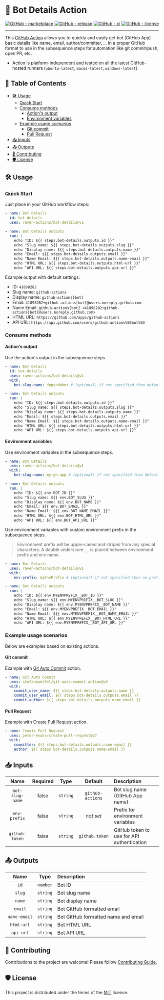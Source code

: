 # 🤖 Bot Details Action

[![GitHub - marketplace](https://img.shields.io/badge/marketplace-bot--details-blue?logo=github&style=flat-square)](https://github.com/marketplace/actions/bot-details)
[![GitHub - release](https://img.shields.io/github/v/release/raven-actions/bot-details?style=flat-square)](https://github.com/raven-actions/bot-details/releases/latest)
[![GitHub - ci](https://img.shields.io/github/actions/workflow/status/raven-actions/bot-details/ci.yml?logo=github&label=CI&style=flat-square&branch=main&event=push)](https://github.com/raven-actions/bot-details/actions/workflows/ci.yml?query=branch%3Amain+event%3Apush)
[![GitHub - license](https://img.shields.io/github/license/raven-actions/bot-details?style=flat-square)](https://github.com/raven-actions/bot-details/blob/main/LICENSE)

---

This [GitHub Action](https://github.com/features/actions) allows you to quickly and easily get bot (GitHub App) basic details like name, email, author/committer, ... in a proper GitHub format to use in the subsequence steps for automation like git commit/push, open PR, etc.

- Action is platform-independent and tested on all the latest GitHub-hosted runners (`ubuntu-latest`, `macos-latest`, `windows-latest`).

## 📑 Table of Contents <!-- omit in toc -->

- [🛠️ Usage](#️-usage)
  - [Quick Start](#quick-start)
  - [Consume methods](#consume-methods)
    - [Action's output](#actions-output)
    - [Environment variables](#environment-variables)
  - [Example usage scenarios](#example-usage-scenarios)
    - [Git commit](#git-commit)
    - [Pull Request](#pull-request)
- [📥 Inputs](#-inputs)
- [📤 Outputs](#-outputs)
- [👥 Contributing](#-contributing)
- [🛡️ License](#️-license)

## 🛠️ Usage

### Quick Start

Just place in your GitHub workflow steps:

```yaml
- name: Bot Details
  id: bot-details
  uses: raven-actions/bot-details@v1

- name: Bot Details outputs
  run: |
    echo "ID: ${{ steps.bot-details.outputs.id }}"
    echo "Slug name: ${{ steps.bot-details.outputs.slug }}"
    echo "Display name: ${{ steps.bot-details.outputs.name }}"
    echo "Email: ${{ steps.bot-details.outputs.email }}"
    echo "Name Email: ${{ steps.bot-details.outputs.name-email }}"
    echo "HTML URL: ${{ steps.bot-details.outputs.html-url }}"
    echo "API URL: ${{ steps.bot-details.outputs.api-url }}"
```

Example output with default settings:

- ID: `41898282`
- Slug name: `github-actions`
- Display name: `github-actions[bot]`
- Email: `41898282+github-actions[bot]@users.noreply.github.com`
- Name Email: `github-actions[bot] <41898282+github-actions[bot]@users.noreply.github.com>`
- HTML URL: `https://github.com/apps/github-actions`
- API URL: `https://api.github.com/users/github-actions%5Bbot%5D`

### Consume methods

#### Action's output

Use the action's output in the subsequence steps

```yaml
- name: Bot Details
  id: bot-details
  uses: raven-actions/bot-details@v1
  with:
    bot-slug-name: dependabot # (optional) if not specified then default one is 'github-actions'

- name: Bot Details outputs
  run: |
    echo "ID: ${{ steps.bot-details.outputs.id }}"
    echo "Slug name: ${{ steps.bot-details.outputs.slug }}"
    echo "Display name: ${{ steps.bot-details.outputs.name }}"
    echo "Email: ${{ steps.bot-details.outputs.email }}"
    echo "Name Email: ${{ steps.bot-details.outputs.name-email }}"
    echo "HTML URL: ${{ steps.bot-details.outputs.html-url }}"
    echo "API URL: ${{ steps.bot-details.outputs.api-url }}"
```

#### Environment variables

Use environment variables in the subsequence steps.

```yaml
- name: Bot Details
  uses: raven-actions/bot-details@v1
  with:
    bot-slug-name: my-gh-app # (optional) if not specified then default one is 'github-actions'

- name: Bot Details outputs
  run: |
    echo "ID: ${{ env.BOT_ID }}"
    echo "Slug name: ${{ env.BOT_SLUG }}"
    echo "Display name: ${{ env.BOT_NAME }}"
    echo "Email: ${{ env.BOT_EMAIL }}"
    echo "Name Email: ${{ env.BOT_NAME_EMAIL }}"
    echo "HTML URL: ${{ env.BOT_HTML_URL }}"
    echo "API URL: ${{ env.BOT_API_URL }}"
```

Use environment variables with custom environment prefix in the subsequence steps.

> Environment prefix will be upper-cased and striped from any special characters.
> A double underscore `__` is placed between environment prefix and env name.

```yaml
- name: Bot Details
  uses: raven-actions/bot-details@v1
  with:
    env-prefix: myEnvPrefix # (optional) if not specified then no prefix

- name: Bot Details outputs
  run: |
    echo "ID: ${{ env.MYENVPREFIX__BOT_ID }}"
    echo "Slug name: ${{ env.MYENVPREFIX__BOT_SLUG }}"
    echo "Display name: ${{ env.MYENVPREFIX__BOT_NAME }}"
    echo "Email: ${{ env.MYENVPREFIX__BOT_EMAIL }}"
    echo "Name Email: ${{ env.MYENVPREFIX__BOT_NAME_EMAIL }}"
    echo "HTML URL: ${{ env.MYENVPREFIX__BOT_HTML_URL }}"
    echo "API URL: ${{ env.MYENVPREFIX__BOT_API_URL }}"
```

### Example usage scenarios

Below are examples based on existing actions.

#### Git commit

Example with [Git Auto Commit](https://github.com/marketplace/actions/git-auto-commit) action.

```yaml
- name: Git Auto Commit
  uses: stefanzweifel/git-auto-commit-action@v6
  with:
    commit_user_name: ${{ steps.bot-details.outputs.name }}
    commit_user_email: ${{ steps.bot-details.outputs.email }}
    commit_author: ${{ steps.bot-details.outputs.name-email }}
```

#### Pull Request

Example with [Create Pull Request](https://github.com/marketplace/actions/create-pull-request) action.

```yaml
- name: Create Pull Request
  uses: peter-evans/create-pull-request@v7
  with:
    committer: ${{ steps.bot-details.outputs.name-email }}
    author: ${{ steps.bot-details.outputs.name-email }}
```

## 📥 Inputs

|      Name       | Required |   Type   |     Default      | Description                                |
|:---------------:|:--------:|:--------:|:----------------:|:-------------------------------------------|
| `bot-slug-name` |  false   | `string` | `github-actions` | Bot slug name (GitHub App name)            |
|  `env-prefix`   |  false   | `string` |    *not set*     | Prefix for environment variables           |
| `github-token`  |  false   | `string` |  `github.token`  | GitHub token to use for API authentication |

## 📤 Outputs

|     Name     |   Type   | Description                         |
|:------------:|:--------:|:------------------------------------|
|     `id`     | `number` | Bot ID                              |
|    `slug`    | `string` | Bot slug name                       |
|    `name`    | `string` | Bot display name                    |
|   `email`    | `string` | Bot GitHub formatted email          |
| `name-email` | `string` | Bot GitHub formatted name and email |
|  `html-url`  | `string` | Bot HTML URL                        |
|  `api-url`   | `string` | Bot API URL                         |

## 👥 Contributing

Contributions to the project are welcome! Please follow [Contributing Guide](https://github.com/raven-actions/bot-details/blob/main/.github/CONTRIBUTING.md).

## 🛡️ License

This project is distributed under the terms of the [MIT](https://github.com/raven-actions/bot-details/blob/main/LICENSE) license.
